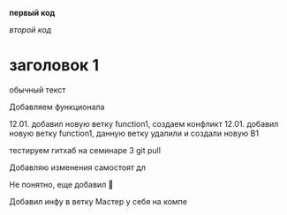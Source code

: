 **первый код**

*второй код*

# заголовок 1  

обычный текст

Добавляем функционала

12.01. добавил новую ветку function1, создаем конфликт
12.01. добавил новую ветку function1, данную ветку удалили и создали новую B1

тестируем  гитхаб на семинаре 3 git pull

Добавляю изменения самостоят дл 
 
 Не понятно, еще добавил 🔐

 Добавил инфу в ветку Мастер у себя на компе
